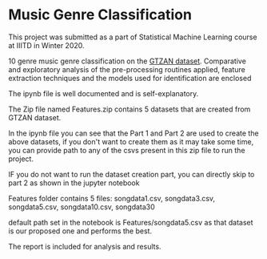 # Music Genre Classification

This project was submitted as a part of Statistical Machine Learning course at IIITD in Winter 2020.

10 genre music genre classification on the [GTZAN dataset](http://marsyas.info/downloads/datasets.html). Comparative and exploratory analysis of the pre-processing routines applied, feature extraction techniques and the models used for identification are enclosed

The ipynb file is well documented and is self-explanatory.

The Zip file named Features.zip contains 5 datasets that are created from GTZAN dataset. 

In the ipynb file you can see that the Part 1 and Part 2 are used to create the above datasets, if you don't want to create them as it may take some time, you can provide path to any of the csvs present in this zip file to run the project.

IF you do not want to run the dataset creation part, you can directly skip to part 2 as shown in the jupyter notebook

Features folder contains 5 files:
songdata1.csv, songdata3.csv, songdata5.csv, songdata10.csv, songdata30

default path set in the notebook is Features/songdata5.csv as that dataset is our proposed one and performs the best.

The report is included for analysis and results.